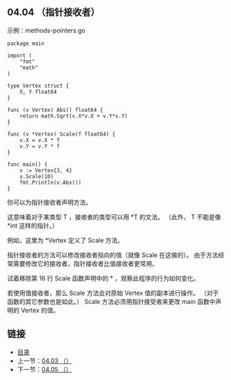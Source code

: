 ## 04.04 （指针接收者）

示例：methods-pointers.go

    package main

    import (
    	"fmt"
    	"math"
    )

    type Vertex struct {
    	X, Y float64
    }

    func (v Vertex) Abs() float64 {
    	return math.Sqrt(v.X*v.X + v.Y*v.Y)
    }

    func (v *Vertex) Scale(f float64) {
    	v.X = v.X * f
    	v.Y = v.Y * f
    }

    func main() {
    	v := Vertex{3, 4}
    	v.Scale(10)
    	fmt.Println(v.Abs())
    }

你可以为指针接收者声明方法。

这意味着对于某类型 T ，接收者的类型可以用 *T 的文法。 （此外， T 不能是像 *int 这样的指针。）

例如，这里为 *Vertex 定义了 Scale 方法。

指针接收者的方法可以修改接收者指向的值（就像 Scale 在这做的）。 由于方法经常需要修改它的接收者，指针接收者比值接收者更常用。

试着移除第 16 行 Scale 函数声明中的 * ，观察此程序的行为如何变化。

若使用值接收者，那么 Scale 方法会对原始 Vertex 值的副本进行操作。 （对于函数的其它参数也是如此。） Scale 方法必须用指针接受者来更改 main 函数中声明的 Vertex 的值。

## 链接
* [目录](https://github.com/gnefiy/go-zh/blob/master/tour/directory.md)
* 上一节：[04.03 （）](https://github.com/gnefiy/go-zh/blob/master/tour/04.03.md)
* 下一节：[04.05 （）](https://github.com/gnefiy/go-zh/blob/master/tour/04.05.md)
